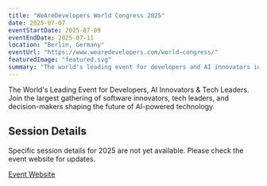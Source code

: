 ```yaml
---
title: "WeAreDevelopers World Congress 2025"
date: 2025-07-07
eventStartDate: 2025-07-09
eventEndDate: 2025-07-11
location: "Berlin, Germany"
eventUrl: "https://www.wearedevelopers.com/world-congress/"
featuredImage: "featured.svg"
summary: "The world's leading event for developers and AI innovators in Berlin. A major gathering for software innovators and tech leaders shaping the future of AI-powered technology."
---
```


The World's Leading Event for Developers, AI Innovators & Tech Leaders. Join the largest gathering of software innovators, tech leaders, and decision-makers shaping the future of AI-powered technology.

## Session Details
Specific session details for 2025 are not yet available. Please check the event website for updates.

[Event Website](https://www.wearedevelopers.com/world-congress/)

